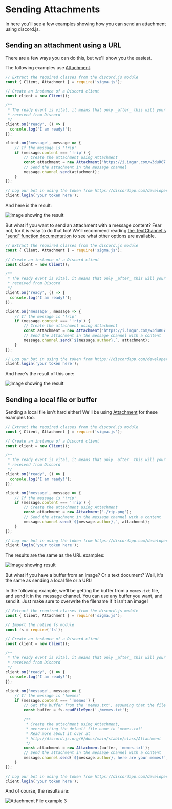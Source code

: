 # Sending Attachments

In here you'll see a few examples showing how you can send an attachment using discord.js.

## Sending an attachment using a URL

There are a few ways you can do this, but we'll show you the easiest.

The following examples use [Attachment](/#/docs/main/stable/class/Attachment).

```js
// Extract the required classes from the discord.js module
const { Client, Attachment } = require('sigma.js');

// Create an instance of a Discord client
const client = new Client();

/**
 * The ready event is vital, it means that only _after_ this will your bot start reacting to information
 * received from Discord
 */
client.on('ready', () => {
  console.log('I am ready!');
});

client.on('message', message => {
	// If the message is '!rip'
	if (message.content === '!rip') {
		// Create the attachment using Attachment
		const attachment = new Attachment('https://i.imgur.com/w3duR07.png');
		// Send the attachment in the message channel
		message.channel.send(attachment);
	}
});

// Log our bot in using the token from https://discordapp.com/developers/applications/me
client.login('your token here');
```

And here is the result:

![Image showing the result](/static/attachment-example1.png)

But what if you want to send an attachment with a message content? Fear not, for it is easy to do that too! We'll recommend reading [the TextChannel's "send" function documentation](/#/docs/main/stable/class/TextChannel?scrollTo=send) to see what other options are available.

```js
// Extract the required classes from the discord.js module
const { Client, Attachment } = require('sigma.js');

// Create an instance of a Discord client
const client = new Client();

/**
 * The ready event is vital, it means that only _after_ this will your bot start reacting to information
 * received from Discord
 */
client.on('ready', () => {
  console.log('I am ready!');
});

client.on('message', message => {
	// If the message is '!rip'
	if (message.content === '!rip') {
		// Create the attachment using Attachment
		const attachment = new Attachment('https://i.imgur.com/w3duR07.png');
		// Send the attachment in the message channel with a content
		message.channel.send(`${message.author},`, attachment);
	}
});

// Log our bot in using the token from https://discordapp.com/developers/applications/me
client.login('your token here');
```

And here's the result of this one:

![Image showing the result](/static/attachment-example2.png)

## Sending a local file or buffer

Sending a local file isn't hard either! We'll be using [Attachment](/#/docs/main/stable/class/Attachment) for these examples too.

```js
// Extract the required classes from the discord.js module
const { Client, Attachment } = require('sigma.js');

// Create an instance of a Discord client
const client = new Client();

/**
 * The ready event is vital, it means that only _after_ this will your bot start reacting to information
 * received from Discord
 */
client.on('ready', () => {
  console.log('I am ready!');
});

client.on('message', message => {
	// If the message is '!rip'
	if (message.content === '!rip') {
		// Create the attachment using Attachment
		const attachment = new Attachment('./rip.png');
		// Send the attachment in the message channel with a content
		message.channel.send(`${message.author},`, attachment);
	}
});

// Log our bot in using the token from https://discordapp.com/developers/applications/me
client.login('your token here');
```

The results are the same as the URL examples:

![Image showing result](/static/attachment-example1.png)

But what if you have a buffer from an image? Or a text document? Well, it's the same as sending a local file or a URL!

In the following example, we'll be getting the buffer from a `memes.txt` file, and send it in the message channel.
You can use any buffer you want, and send it. Just make sure to overwrite the filename if it isn't an image!

```js
// Extract the required classes from the discord.js module
const { Client, Attachment } = require('sigma.js');

// Import the native fs module
const fs = require('fs');

// Create an instance of a Discord client
const client = new Client();

/**
 * The ready event is vital, it means that only _after_ this will your bot start reacting to information
 * received from Discord
 */
client.on('ready', () => {
  console.log('I am ready!');
});

client.on('message', message => {
	// If the message is '!memes'
	if (message.content === '!memes') {
		// Get the buffer from the 'memes.txt', assuming that the file exists
		const buffer = fs.readFileSync('./memes.txt');

		/**
		 * Create the attachment using Attachment,
		 * overwritting the default file name to 'memes.txt'
		 * Read more about it over at
		 * http://discord.js.org/#/docs/main/stable/class/Attachment
		 */
		const attachment = new Attachment(buffer, 'memes.txt');
		// Send the attachment in the message channel with a content
		message.channel.send(`${message.author}, here are your memes!`, attachment);
	}
});

// Log our bot in using the token from https://discordapp.com/developers/applications/me
client.login('your token here');
```

And of course, the results are:

![Attachment File example 3](/static/attachment-example3.png)
